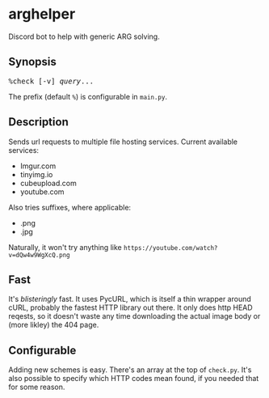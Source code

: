 # arghelper
Discord bot to help with generic ARG solving.

## Synopsis

<pre>
%check [-v] <em>query</em>...
</pre>

The prefix (default `%`) is configurable in `main.py`.

## Description

Sends url requests to multiple file hosting services.
Current available services:
* Imgur.com
* tinyimg.io
* cubeupload.com
* youtube.com

Also tries suffixes, where applicable:

* .png
* .jpg

Naturally, it won't try anything like `https://youtube.com/watch?v=dQw4w9WgXcQ.png`

## Fast

It's *blisteringly* fast. It uses PycURL, which is itself a thin wrapper around cURL, probably the fastest HTTP library out there.
It only does http HEAD reqests, so it doesn't waste any time downloading the actual image body or (more likley) the 404 page.

## Configurable

Adding new schemes is easy. There's an array at the top of `check.py`. It's also possible to specify which HTTP codes mean found, if you needed that for some reason.
